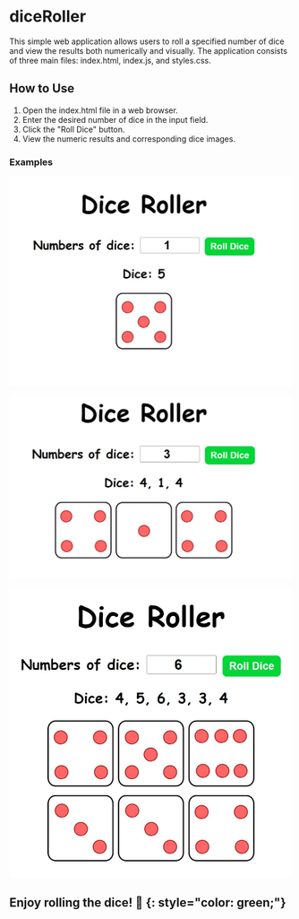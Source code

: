 # diceRoller

This simple web application allows users to roll a specified number of dice and view the results both numerically and visually. The application consists of three main files: index.html, index.js, and styles.css.

## How to Use

1. Open the index.html file in a web browser.
2. Enter the desired number of dice in the input field.
3. Click the "Roll Dice" button.
4. View the numeric results and corresponding dice images.

### Examples

![Example 1](diceRollerExample/Example1.jpg)

![Example 2](diceRollerExample/Example2.jpg)

![Example 3](diceRollerExample/Example3.jpg)

## Enjoy rolling the dice! 🎲 {: style="color: green;"}

